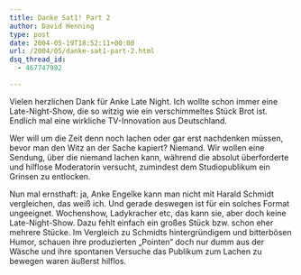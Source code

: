 ```yaml
---
title: Danke Sat1! Part 2
author: David Henning
type: post
date: 2004-05-19T18:52:11+00:00
url: /2004/05/danke-sat1-part-2.html
dsq_thread_id:
  - 467747992

---
```

Vielen herzlichen Dank für Anke Late Night. Ich wollte schon immer eine Late-Night-Show, die so witzig wie ein verschimmeltes Stück Brot ist. Endlich mal eine wirkliche TV-Innovation aus Deutschland.
  
Wer will um die Zeit denn noch lachen oder gar erst nachdenken müssen, bevor man den Witz an der Sache kapiert? Niemand. Wir wollen eine Sendung, über die niemand lachen kann, während die absolut überforderte und hilflose Moderatorin versucht, zumindest dem Studiopublikum ein Grinsen zu entlocken.

Nun mal ernsthaft: ja, Anke Engelke kann man nicht mit Harald Schmidt vergleichen, das weiß ich. Und gerade deswegen ist für ein solches Format ungeeignet. Wochenshow, Ladykracher etc, das kann sie, aber doch keine Late-Night-Show. Dazu fehlt einfach ein großes Stück bzw. schon eher mehrere Stücke. Im Vergleich zu Schmidts hintergründigem und bitterbösen Humor, schauen ihre produzierten &#8222;Pointen&#8220; doch nur dumm aus der Wäsche und ihre spontanen Versuche das Publikum zum Lachen zu bewegen waren äußerst hilflos.